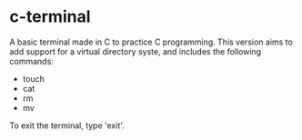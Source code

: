 # c-terminal
A basic terminal made in C to practice C programming.
This version aims to add support for a virtual directory syste,  and includes the following commands:

- touch
- cat
- rm
- mv

To exit the terminal, type 'exit'.
